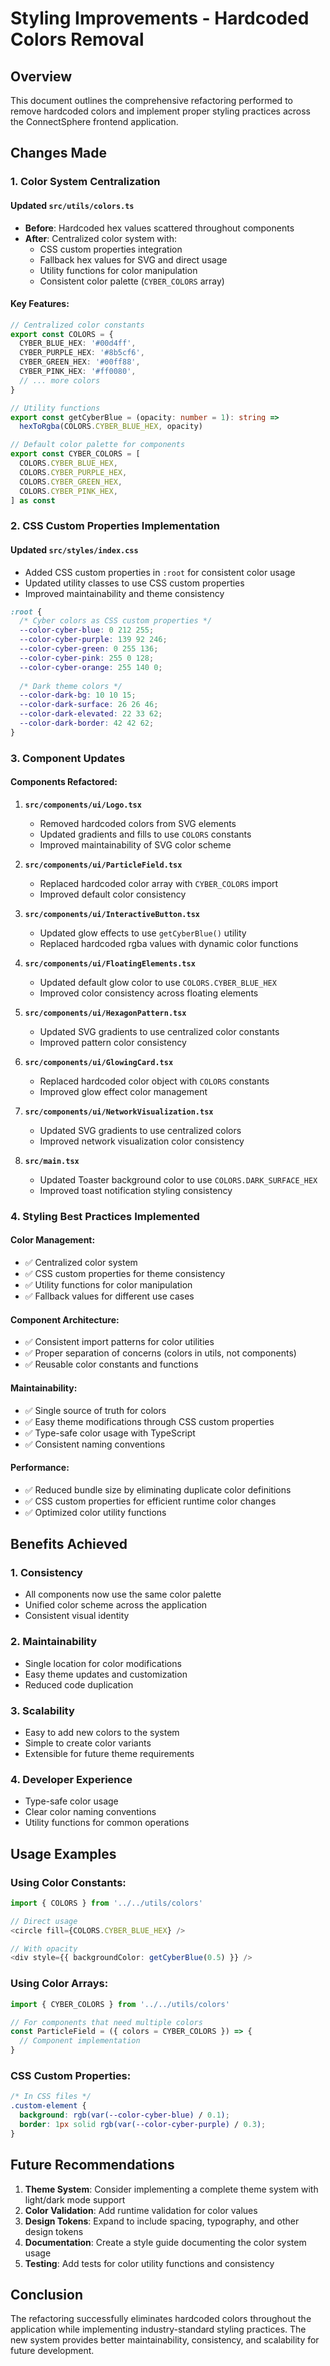 # Styling Improvements - Hardcoded Colors Removal

## Overview
This document outlines the comprehensive refactoring performed to remove hardcoded colors and implement proper styling practices across the ConnectSphere frontend application.

## Changes Made

### 1. Color System Centralization

#### Updated `src/utils/colors.ts`
- **Before**: Hardcoded hex values scattered throughout components
- **After**: Centralized color system with:
  - CSS custom properties integration
  - Fallback hex values for SVG and direct usage
  - Utility functions for color manipulation
  - Consistent color palette (`CYBER_COLORS` array)

#### Key Features:
```typescript
// Centralized color constants
export const COLORS = {
  CYBER_BLUE_HEX: '#00d4ff',
  CYBER_PURPLE_HEX: '#8b5cf6',
  CYBER_GREEN_HEX: '#00ff88',
  CYBER_PINK_HEX: '#ff0080',
  // ... more colors
}

// Utility functions
export const getCyberBlue = (opacity: number = 1): string => 
  hexToRgba(COLORS.CYBER_BLUE_HEX, opacity)

// Default color palette for components
export const CYBER_COLORS = [
  COLORS.CYBER_BLUE_HEX,
  COLORS.CYBER_PURPLE_HEX,
  COLORS.CYBER_GREEN_HEX,
  COLORS.CYBER_PINK_HEX,
] as const
```

### 2. CSS Custom Properties Implementation

#### Updated `src/styles/index.css`
- Added CSS custom properties in `:root` for consistent color usage
- Updated utility classes to use CSS custom properties
- Improved maintainability and theme consistency

```css
:root {
  /* Cyber colors as CSS custom properties */
  --color-cyber-blue: 0 212 255;
  --color-cyber-purple: 139 92 246;
  --color-cyber-green: 0 255 136;
  --color-cyber-pink: 255 0 128;
  --color-cyber-orange: 255 140 0;
  
  /* Dark theme colors */
  --color-dark-bg: 10 10 15;
  --color-dark-surface: 26 26 46;
  --color-dark-elevated: 22 33 62;
  --color-dark-border: 42 42 62;
}
```

### 3. Component Updates

#### Components Refactored:

1. **`src/components/ui/Logo.tsx`**
   - Removed hardcoded colors from SVG elements
   - Updated gradients and fills to use `COLORS` constants
   - Improved maintainability of SVG color scheme

2. **`src/components/ui/ParticleField.tsx`**
   - Replaced hardcoded color array with `CYBER_COLORS` import
   - Improved default color consistency

3. **`src/components/ui/InteractiveButton.tsx`**
   - Updated glow effects to use `getCyberBlue()` utility
   - Replaced hardcoded rgba values with dynamic color functions

4. **`src/components/ui/FloatingElements.tsx`**
   - Updated default glow color to use `COLORS.CYBER_BLUE_HEX`
   - Improved color consistency across floating elements

5. **`src/components/ui/HexagonPattern.tsx`**
   - Updated SVG gradients to use centralized color constants
   - Improved pattern color consistency

6. **`src/components/ui/GlowingCard.tsx`**
   - Replaced hardcoded color object with `COLORS` constants
   - Improved glow effect color management

7. **`src/components/ui/NetworkVisualization.tsx`**
   - Updated SVG gradients to use centralized colors
   - Improved network visualization color consistency

8. **`src/main.tsx`**
   - Updated Toaster background color to use `COLORS.DARK_SURFACE_HEX`
   - Improved toast notification styling consistency

### 4. Styling Best Practices Implemented

#### Color Management:
- ✅ Centralized color system
- ✅ CSS custom properties for theme consistency
- ✅ Utility functions for color manipulation
- ✅ Fallback values for different use cases

#### Component Architecture:
- ✅ Consistent import patterns for color utilities
- ✅ Proper separation of concerns (colors in utils, not components)
- ✅ Reusable color constants and functions

#### Maintainability:
- ✅ Single source of truth for colors
- ✅ Easy theme modifications through CSS custom properties
- ✅ Type-safe color usage with TypeScript
- ✅ Consistent naming conventions

#### Performance:
- ✅ Reduced bundle size by eliminating duplicate color definitions
- ✅ CSS custom properties for efficient runtime color changes
- ✅ Optimized color utility functions

## Benefits Achieved

### 1. Consistency
- All components now use the same color palette
- Unified color scheme across the application
- Consistent visual identity

### 2. Maintainability
- Single location for color modifications
- Easy theme updates and customization
- Reduced code duplication

### 3. Scalability
- Easy to add new colors to the system
- Simple to create color variants
- Extensible for future theme requirements

### 4. Developer Experience
- Type-safe color usage
- Clear color naming conventions
- Utility functions for common operations

## Usage Examples

### Using Color Constants:
```typescript
import { COLORS } from '../../utils/colors'

// Direct usage
<circle fill={COLORS.CYBER_BLUE_HEX} />

// With opacity
<div style={{ backgroundColor: getCyberBlue(0.5) }} />
```

### Using Color Arrays:
```typescript
import { CYBER_COLORS } from '../../utils/colors'

// For components that need multiple colors
const ParticleField = ({ colors = CYBER_COLORS }) => {
  // Component implementation
}
```

### CSS Custom Properties:
```css
/* In CSS files */
.custom-element {
  background: rgb(var(--color-cyber-blue) / 0.1);
  border: 1px solid rgb(var(--color-cyber-purple) / 0.3);
}
```

## Future Recommendations

1. **Theme System**: Consider implementing a complete theme system with light/dark mode support
2. **Color Validation**: Add runtime validation for color values
3. **Design Tokens**: Expand to include spacing, typography, and other design tokens
4. **Documentation**: Create a style guide documenting the color system usage
5. **Testing**: Add tests for color utility functions and consistency

## Conclusion

The refactoring successfully eliminates hardcoded colors throughout the application while implementing industry-standard styling practices. The new system provides better maintainability, consistency, and scalability for future development.